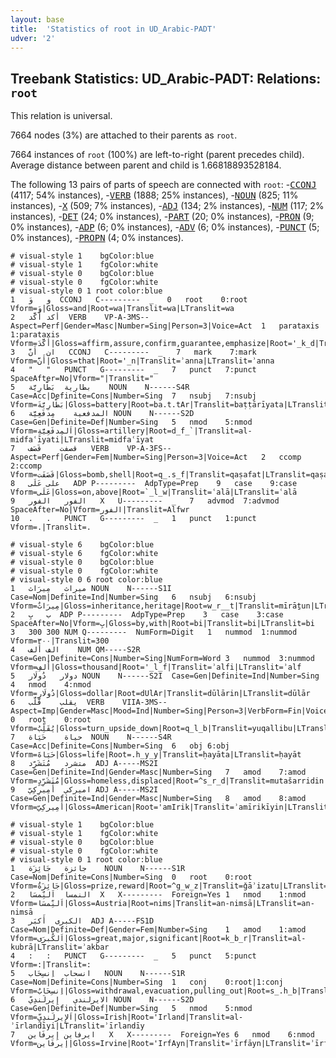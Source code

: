 ```yaml
---
layout: base
title:  'Statistics of root in UD_Arabic-PADT'
udver: '2'
---
```


## Treebank Statistics: UD_Arabic-PADT: Relations: `root`

This relation is universal.

7664 nodes (3%) are attached to their parents as `root`.

7664 instances of `root` (100%) are left-to-right (parent precedes child).
Average distance between parent and child is 1.66818893528184.

The following 13 pairs of parts of speech are connected with `root`: -<tt><a href="ar_padt-pos-CCONJ.html">CCONJ</a></tt> (4117; 54% instances), -<tt><a href="ar_padt-pos-VERB.html">VERB</a></tt> (1888; 25% instances), -<tt><a href="ar_padt-pos-NOUN.html">NOUN</a></tt> (825; 11% instances), -<tt><a href="ar_padt-pos-X.html">X</a></tt> (509; 7% instances), -<tt><a href="ar_padt-pos-ADJ.html">ADJ</a></tt> (134; 2% instances), -<tt><a href="ar_padt-pos-NUM.html">NUM</a></tt> (117; 2% instances), -<tt><a href="ar_padt-pos-DET.html">DET</a></tt> (24; 0% instances), -<tt><a href="ar_padt-pos-PART.html">PART</a></tt> (20; 0% instances), -<tt><a href="ar_padt-pos-PRON.html">PRON</a></tt> (9; 0% instances), -<tt><a href="ar_padt-pos-ADP.html">ADP</a></tt> (6; 0% instances), -<tt><a href="ar_padt-pos-ADV.html">ADV</a></tt> (6; 0% instances), -<tt><a href="ar_padt-pos-PUNCT.html">PUNCT</a></tt> (5; 0% instances), -<tt><a href="ar_padt-pos-PROPN.html">PROPN</a></tt> (4; 0% instances).


~~~ conllu
# visual-style 1	bgColor:blue
# visual-style 1	fgColor:white
# visual-style 0	bgColor:blue
# visual-style 0	fgColor:white
# visual-style 0 1 root	color:blue
1	و	وَ	CCONJ	C---------	_	0	root	0:root	Vform=وَ|Gloss=and|Root=wa|Translit=wa|LTranslit=wa
2	أكد	أَكَّد	VERB	VP-A-3MS--	Aspect=Perf|Gender=Masc|Number=Sing|Person=3|Voice=Act	1	parataxis	1:parataxis	Vform=أَكَّدَ|Gloss=affirm,assure,confirm,guarantee,emphasize|Root='_k_d|Translit=ʾakkada|LTranslit=ʾakkad
3	ان	أَنَّ	CCONJ	C---------	_	7	mark	7:mark	Vform=أَنَّ|Gloss=that|Root='_n|Translit=ʾanna|LTranslit=ʾanna
4	"	"	PUNCT	G---------	_	7	punct	7:punct	SpaceAfter=No|Vform="|Translit="
5	بطارية	بَطَّارِيَّة	NOUN	N------S4R	Case=Acc|Definite=Cons|Number=Sing	7	nsubj	7:nsubj	Vform=بَطَّارِيَّةَ|Gloss=battery|Root=ba.t.tAr|Translit=baṭṭārīyata|LTranslit=baṭṭārīyat
6	المدفعية	مِدفَعِيَّة	NOUN	N------S2D	Case=Gen|Definite=Def|Number=Sing	5	nmod	5:nmod	Vform=اَلمِدفَعِيَّةِ|Gloss=artillery|Root=d_f_`|Translit=al-midfaʿīyati|LTranslit=midfaʿīyat
7	قصفت	قَصَف	VERB	VP-A-3FS--	Aspect=Perf|Gender=Fem|Number=Sing|Person=3|Voice=Act	2	ccomp	2:ccomp	Vform=قَصَفَت|Gloss=bomb,shell|Root=q_.s_f|Translit=qaṣafat|LTranslit=qaṣaf
8	على	عَلَى	ADP	P---------	AdpType=Prep	9	case	9:case	Vform=عَلَى|Gloss=on,above|Root=`_l_w|Translit=ʿalā|LTranslit=ʿalā
9	الفور	الفور	X	U---------	_	7	advmod	7:advmod	SpaceAfter=No|Vform=الفور|Translit=Alfwr
10	.	.	PUNCT	G---------	_	1	punct	1:punct	Vform=.|Translit=.

~~~


~~~ conllu
# visual-style 6	bgColor:blue
# visual-style 6	fgColor:white
# visual-style 0	bgColor:blue
# visual-style 0	fgColor:white
# visual-style 0 6 root	color:blue
1	ميراث	مِيرَاث	NOUN	N------S1I	Case=Nom|Definite=Ind|Number=Sing	6	nsubj	6:nsubj	Vform=مِيرَاثٌ|Gloss=inheritance,heritage|Root=w_r__t|Translit=mīrāṯun|LTranslit=mīrāṯ
2	ب	بِ	ADP	P---------	AdpType=Prep	3	case	3:case	SpaceAfter=No|Vform=بِ|Gloss=by,with|Root=bi|Translit=bi|LTranslit=bi
3	300	300	NUM	Q---------	NumForm=Digit	1	nummod	1:nummod	Vform=٣٠٠|Translit=300
4	الف	أَلف	NUM	QM-----S2R	Case=Gen|Definite=Cons|Number=Sing|NumForm=Word	3	nummod	3:nummod	Vform=أَلفِ|Gloss=thousand|Root='_l_f|Translit=ʾalfi|LTranslit=ʾalf
5	دولار	دُولَار	NOUN	N------S2I	Case=Gen|Definite=Ind|Number=Sing	4	nmod	4:nmod	Vform=دُولَارٍ|Gloss=dollar|Root=dUlAr|Translit=dūlārin|LTranslit=dūlār
6	يقلب	قَلَّب	VERB	VIIA-3MS--	Aspect=Imp|Gender=Masc|Mood=Ind|Number=Sing|Person=3|VerbForm=Fin|Voice=Act	0	root	0:root	Vform=يُقَلِّبُ|Gloss=turn_upside_down|Root=q_l_b|Translit=yuqallibu|LTranslit=qallab
7	حياة	حَيَاة	NOUN	N------S4R	Case=Acc|Definite=Cons|Number=Sing	6	obj	6:obj	Vform=حَيَاةَ|Gloss=life|Root=.h_y_y|Translit=ḥayāta|LTranslit=ḥayāt
8	متشرد	مُتَشَرِّد	ADJ	A-----MS2I	Case=Gen|Definite=Ind|Gender=Masc|Number=Sing	7	amod	7:amod	Vform=مُتَشَرِّدٍ|Gloss=homeless,displaced|Root=^s_r_d|Translit=mutašarridin|LTranslit=mutašarrid
9	اميركي	أَمِيرِكِيّ	ADJ	A-----MS2I	Case=Gen|Definite=Ind|Gender=Masc|Number=Sing	8	amod	8:amod	Vform=أَمِيرِكِيٍّ|Gloss=American|Root='amIrik|Translit=ʾamīrikīyin|LTranslit=ʾamīrikīy

~~~


~~~ conllu
# visual-style 1	bgColor:blue
# visual-style 1	fgColor:white
# visual-style 0	bgColor:blue
# visual-style 0	fgColor:white
# visual-style 0 1 root	color:blue
1	جائزة	جَائِزَة	NOUN	N------S1R	Case=Nom|Definite=Cons|Number=Sing	0	root	0:root	Vform=جَائِزَةُ|Gloss=prize,reward|Root=^g_w_z|Translit=ǧāʾizatu|LTranslit=ǧāʾizat
2	النمسا	اَلنِّمسَا	X	X---------	Foreign=Yes	1	nmod	1:nmod	Vform=اَلنِّمسَا|Gloss=Austria|Root=nims|Translit=an-nimsā|LTranslit=an-nimsā
3	الكبرى	أَكبَر	ADJ	A-----FS1D	Case=Nom|Definite=Def|Gender=Fem|Number=Sing	1	amod	1:amod	Vform=اَلكُبرَى|Gloss=great,major,significant|Root=k_b_r|Translit=al-kubrā|LTranslit=ʾakbar
4	:	:	PUNCT	G---------	_	5	punct	5:punct	Vform=:|Translit=:
5	انسحاب	اِنسِحَاب	NOUN	N------S1R	Case=Nom|Definite=Cons|Number=Sing	1	conj	0:root|1:conj	Vform=اِنسِحَابُ|Gloss=withdrawal,evacuation,pulling_out|Root=s_.h_b|Translit=insiḥābu|LTranslit=insiḥāb
6	الايرلندي	إِيرلَندِيّ	NOUN	N------S2D	Case=Gen|Definite=Def|Number=Sing	5	nmod	5:nmod	Vform=اَلإِيرلَندِيِّ|Gloss=Irish|Root='Irland|Translit=al-ʾīrlandīyi|LTranslit=ʾīrlandīy
7	ايرفاين	إِيرفَاين	X	X---------	Foreign=Yes	6	nmod	6:nmod	Vform=إِيرفَاين|Gloss=Irvine|Root='IrfAyn|Translit=ʾīrfāyn|LTranslit=ʾīrfāyn

~~~


